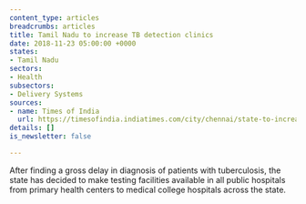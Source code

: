```yaml
---
content_type: articles
breadcrumbs: articles
title: Tamil Nadu to increase TB detection clinics
date: 2018-11-23 05:00:00 +0000
states:
- Tamil Nadu
sectors:
- Health
subsectors:
- Delivery Systems
sources:
- name: Times of India
  url: https://timesofindia.indiatimes.com/city/chennai/state-to-increase-tb-detection-clinics/articleshow/66757930.cms
details: []
is_newsletter: false

---
```

After finding a gross delay in diagnosis of patients with tuberculosis, the state has decided to make testing facilities available in all public hospitals from primary health centers to medical college hospitals across the state.
